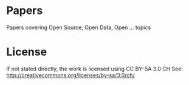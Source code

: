 # Papers
Papers covering Open Source, Open Data, Open ... topics

# License
If not stated directly, the work is licensed using CC BY-SA 3.0 CH
See: http://creativecommons.org/licenses/by-sa/3.0/ch/
